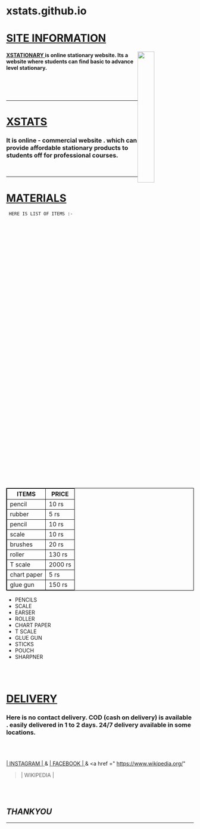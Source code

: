 # xstats.github.io
<!DOCTYPE html>
<html>
<head>
<title> WEBSITE </title>
</head>
<body>
<h1> <u> <b> <strong> SITE INFORMATION </h1> </u> </b> </strong>

<p> 
<img src = "Saap.jpeg" style = " float : right ; width : 30% ; height:30%" />
</p>

<p> <h4> <u> XSTATIONARY </u>  is online stationary website. Its a website where students can find basic to advance level stationary. </p>
 <br />
<br />
<br />
<hr />

<h1> <u> <b> <strong> XSTATS </h1> </u> </b> </strong>
 <p> <h3> It is online - commercial website . which can provide affordable stationary products to students off for professional courses. </h3> </p>


<br />
<hr />
 <h1> <u> MATERIALS </u> </h1>
<code> HERE IS LIST OF ITEMS :- </code>

<br />
<br />
<br />


<style type = "text/css" >
table ,th ,td { 
border- collapse : collapse ; 
border: 1px solid black;
>
</style>
<table>
<thead>
<tr>
<th> ITEMS </th>
<th> PRICE </th>
</tr>
</thead>
<tbody>
<tr>
<td> pencil </th>
<td> 10 rs </th>
</tr>


 <tr>
<td> rubber </th>
<td> 5 rs </th>
</tr>

<tr>
<td> pencil </th>
<td> 10 rs </th>
</tr>

<tr>
<td>  scale </th>
<td> 10 rs </th>
</tr>


<tr>
<td> brushes </th>
<td> 20 rs </th>
</tr>


<tr>
<td> roller </th>
<td> 130 rs </th>
</tr>


<tr>
<td> T scale </th>
<td> 2000 rs </th>
</tr>

<tr>
<td> chart paper </th>
<td> 5 rs </th>
</tr>
<tr>
<td> glue gun </th>
<td> 150 rs </th>
</tr>
 </tbody>
</table>


<ul> 
<li> PENCILS </li>
<li> SCALE </li>
<li> EARSER </li>
<li> ROLLER </li>
<li> CHART PAPER </li>
<li> T SCALE </li>
<li> GLUE GUN </li>
<li> STICKS </li>
<li> POUCH </li>
<li> SHARPNER </li>
</ul>

<br />
<br />

<p> <h1> <u> DELIVERY </h1> </u> </p>
 <h3>  Here is no contact delivery. COD (cash on delivery) is available . easily delivered in 1 to 2 days. 24/7 delivery available in some locations.
 
</h3>
<br />
<br />

<a href ="
https://www.instagram.com/ " > | INSTAGRAM | </a>
<span>   & </span>
<a href ="
https://m.facebook.com/" > | FACEBOOK | </a>
<span>   & </span>
<a href =" https://www.wikipedia.org/"
 > | WIKIPEDIA | </a>
<br />
<br /> 
<div>

<p style = "text - align : right " > <h2> <i> THANKYOU </h2> </i> </p>

<hr />
